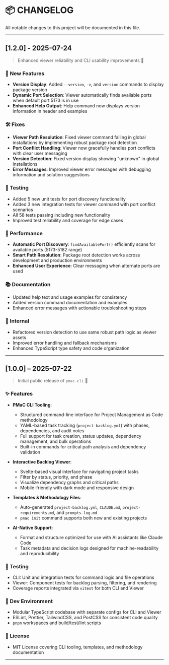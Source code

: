 # 📦 CHANGELOG

All notable changes to this project will be documented in this file.

---

## [1.2.0] - 2025-07-24

> Enhanced viewer reliability and CLI usability improvements 🔧

### 🚀 New Features

- **Version Display**: Added `--version`, `-v`, and `version` commands to display package version
- **Dynamic Port Selection**: Viewer automatically finds available ports when default port 5173 is in use
- **Enhanced Help Output**: Help command now displays version information in header and examples

### 🛠 Fixes

- **Viewer Path Resolution**: Fixed viewer command failing in global installations by implementing robust package root detection
- **Port Conflict Handling**: Viewer now gracefully handles port conflicts with clear user messaging
- **Version Detection**: Fixed version display showing "unknown" in global installations
- **Error Messages**: Improved viewer error messages with debugging information and solution suggestions

### 🧪 Testing

- Added 5 new unit tests for port discovery functionality
- Added 3 new integration tests for viewer command with port conflict scenarios
- All 58 tests passing including new functionality
- Improved test reliability and coverage for edge cases

### 🎯 Performance

- **Automatic Port Discovery**: `findAvailablePort()` efficiently scans for available ports (5173-5182 range)
- **Smart Path Resolution**: Package root detection works across development and production environments
- **Enhanced User Experience**: Clear messaging when alternate ports are used

### 📚 Documentation

- Updated help text and usage examples for consistency
- Added version command documentation and examples
- Enhanced error messages with actionable troubleshooting steps

### 🔧 Internal

- Refactored version detection to use same robust path logic as viewer assets
- Improved error handling and fallback mechanisms
- Enhanced TypeScript type safety and code organization

---

## [1.0.0] – 2025-07-22

> Initial public release of `pmac-cli` 🎉

### ✨ Features

- **PMaC CLI Tooling**:
  - Structured command-line interface for Project Management as Code methodology
  - YAML-based task tracking (`project-backlog.yml`) with phases, dependencies, and audit notes
  - Full support for task creation, status updates, dependency management, and bulk operations
  - Built-in commands for critical path analysis and dependency validation

- **Interactive Backlog Viewer**:
  - Svelte-based visual interface for navigating project tasks
  - Filter by status, priority, and phase
  - Visualize dependency graphs and critical paths
  - Mobile-friendly with dark mode and responsive design

- **Templates & Methodology Files**:
  - Auto-generated `project-backlog.yml`, `CLAUDE.md`, `project-requirements.md`, and `prompts-log.md`
  - `pmac init` command supports both new and existing projects

- **AI-Native Support**:
  - Format and structure optimized for use with AI assistants like Claude Code
  - Task metadata and decision logs designed for machine-readability and reproducibility

### 🧪 Testing

- CLI: Unit and integration tests for command logic and file operations
- Viewer: Component tests for backlog parsing, filtering, and rendering
- Coverage reports integrated via `vitest` for both CLI and Viewer

### 🧰 Dev Environment

- Modular TypeScript codebase with separate configs for CLI and Viewer
- ESLint, Prettier, TailwindCSS, and PostCSS for consistent code quality
- `pnpm` workspaces and build/test/lint scripts

### 📄 License

- MIT License covering CLI tooling, templates, and methodology documentation

---
